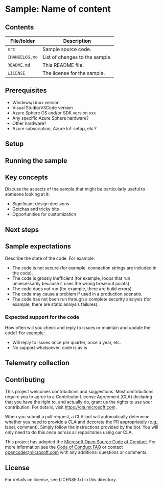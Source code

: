 <!--- Optional Metadata goes here
Include the metadata if you want your sample to be discoverable by the Microsoft samples browser. See samples-metadata-guide.md for details. --->

# Sample: Name of content

<!---Start with a short description of what the sample does--no more than two paragraphs
--->


## Contents

<!---List file contents of the sample, in table.--->

| File/folder | Description |
|-------------|-------------|
| `src`       | Sample source code. |
| `CHANGELOG.md` | List of changes to the sample. |
| `README.md` | This README file. |
| `LICENSE`   | The license for the sample. |

## Prerequisites

<!---List the components and tools required to build and run the sample. Include OS platform, any tools, minimum Azure Sphere OS/SDK versions, etc. Include links to required items wherever possible. If lists are long, suggest separating hardware from software.
--->

  - Windows/Linux version
  - Visual Studio/VSCode version
  - Azure Sphere OS and/or SDK version xxx
  - Any specific Azure Sphere hardware?
  - Other hardware?
  - Azure subscription, Azure IoT setup, etc.?


## Setup

<!--- Explain how to prepare the sample after it's been downloaded: how to install any dependencies and configure any settings? e.g. setup of an Azure IoT Hub would go here. --->

## Running the sample

<Stepwise instructions for building and running the sample.>

## Key concepts

Discuss the aspects of the sample that might be particularly useful to someone looking at it:

- Significant design decisions
- Gotchas and tricky bits
- Opportunities for customization

## Next steps

<!---Next steps for users to learn more about the technology, how to revise the sample to do other interesting things, etc. Don't reiterate the online documentation here; link to it if necessary. --->

## Sample expectations

Describe the state of the code. For example:

* The code is not secure (for example, connection strings are included in the code).
* The code is grossly inefficient (for example, loops that run unnecessarily because it uses the wrong breakout points).
* The code does not run (for example, there are build errors).
* The code may cause a problem if used in a production scenario.
* The code has not been run through a complete security analysis (for example, there are static analysis failures).

### Expected support for the code

<!---If you will reply to issues, please suggest how users should report problems or reach out. Github issues is preferable.--->

How often will you check and reply to issues or maintain and update the code? For example:
* Will reply to issues once per quarter, once a year, etc.
* No support whatsoever, code is as is

## Telemetry collection

<!---If your sample has source code that enables Microsoft to collect telemetry, please include a [Telemetry Data Collection notice](https://docs.opensource.microsoft.com/content/releasing/telemetry.html).--->

## Contributing

<!--- Include the following text verbatim--->

This project welcomes contributions and suggestions. Most contributions require you to
agree to a Contributor License Agreement (CLA) declaring that you have the right to,
and actually do, grant us the rights to use your contribution. For details, visit
https://cla.microsoft.com.

When you submit a pull request, a CLA-bot will automatically determine whether you need
to provide a CLA and decorate the PR appropriately (e.g., label, comment). Simply follow the
instructions provided by the bot. You will only need to do this once across all repositories using our CLA.

This project has adopted the [Microsoft Open Source Code of Conduct](https://opensource.microsoft.com/codeofconduct/).
For more information see the [Code of Conduct FAQ](https://opensource.microsoft.com/codeofconduct/faq/)
or contact [opencode@microsoft.com](mailto:opencode@microsoft.com) with any additional questions or comments.

## License

<!---Make sure you've added the [MIT license](https://docs.opensource.microsoft.com/content/releasing/license.html) to the repository.--->

For details on license, see LICENSE.txt in this directory.
